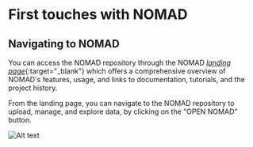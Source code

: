 <!-- ## First touches into NOMAD: This part is mainly copied from the NOMAD documentation-->

# First touches with NOMAD
## Navigating to NOMAD

You can access the NOMAD repository through the NOMAD [_landing page_](https://nomad-lab.eu/nomad-lab/){:target="_blank"} which offers a comprehensive overview of NOMAD's features, usage, and links to documentation, tutorials, and the project history.

From the landing page, you can navigate to the NOMAD repository to upload, manage, and explore data, by clicking on the "OPEN NOMAD" button. 

![Alt text](Images/Navigating_to_NOMAD.gif)